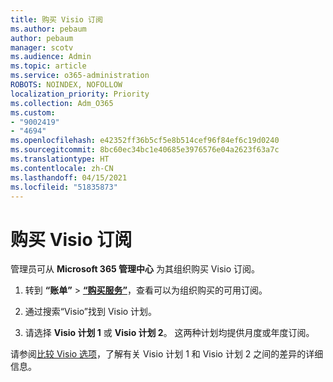 ```yaml
---
title: 购买 Visio 订阅
ms.author: pebaum
author: pebaum
manager: scotv
ms.audience: Admin
ms.topic: article
ms.service: o365-administration
ROBOTS: NOINDEX, NOFOLLOW
localization_priority: Priority
ms.collection: Adm_O365
ms.custom:
- "9002419"
- "4694"
ms.openlocfilehash: e42352ff36b5cf5e8b514cef96f84ef6c19d0240
ms.sourcegitcommit: 8bc60ec34bc1e40685e3976576e04a2623f63a7c
ms.translationtype: HT
ms.contentlocale: zh-CN
ms.lasthandoff: 04/15/2021
ms.locfileid: "51835873"
---
```

# <a name="purchase-visio-subscription"></a>购买 Visio 订阅

管理员可从 **Microsoft 365 管理中心** 为其组织购买 Visio 订阅。

1. 转到 **“账单”** > **[“购买服务”](https://go.microsoft.com/fwlink/p/?linkid=868433)**，查看可以为组织购买的可用订阅。

2. 通过搜索“Visio”找到 Visio 计划。

3. 请选择 **Visio 计划 1** 或 **Visio 计划 2**。 这两种计划均提供月度或年度订阅。

请参阅[比较 Visio 选项](https://products.office.com/Visio/microsoft-visio-plans-and-pricing-compare-visio-options)，了解有关 Visio 计划 1 和 Visio 计划 2 之间的差异的详细信息。
